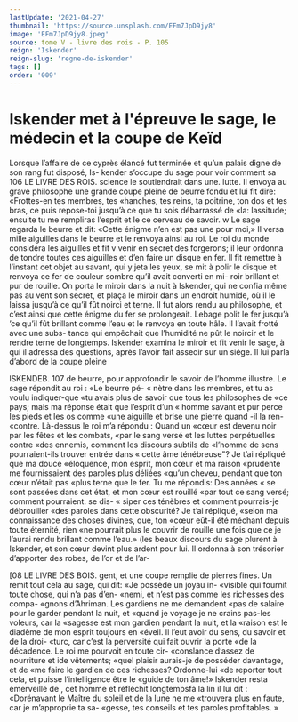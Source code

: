 ```yaml
---
lastUpdate: '2021-04-27'
thumbnail: 'https://source.unsplash.com/EFm7JpD9jy8'
image: 'EFm7JpD9jy8.jpeg'
source: tome V - livre des rois - P. 105
reign: 'Iskender'
reign-slug: 'regne-de-iskender'
tags: []
order: '009'
---
```


# Iskender met à l'épreuve le sage, le médecin et la coupe de Keïd

Lorsque l’affaire de ce cyprès élancé fut terminée
et qu’un palais digne de son rang fut disposé, Is- kender s’occupe du sage pour voir comment sa
106 LE LIVRE DES ROIS.
science le soutiendrait dans une. lutte. Il envoya au grave philosophe une grande coupe pleine de beurre fondu et lui fit dire: «Frottes-en tes membres, tes «hanches, tes reins, ta poitrine, ton dos et tes bras, ce puis repose-toi jusqu’à ce que tu sois débarrassé de
«la: lassitude; ensuite tu me rempliras l’esprit et le
ce cerveau de savoir. w Le sage regarda le beurre et dit: «Cette énigme n’en est pas une pour moi,» Il versa
mille aiguilles dans le beurre et le renvoya ainsi au roi. Le roi du monde considéra les aiguilles et fit
v venir en secret des forgerons; il leur ordonna de tondre toutes ces aiguilles et d’en faire un disque en
fer. Il fit remettre à l’instant cet objet au savant, qui
y jeta les yeux, se mit à polir le disque et renvoya ce fer de couleur sombre qu’il avait converti en mi- roir brillant et pur de rouille. On porta le miroir dans la nuit à Iskender, qui ne confia même pas au vent son secret, et plaça le miroir dans un endroit humide, où il le laissa jusqu’à ce qu’il fût noirci et
terne. Il fut alors rendu au philosophe, et c’est ainsi
que cette énigme du fer se prolongeait. Lebage polit
le fer jusqu’à ’ce qu’il fût brillant comme l’eau et le
renvoya en toute hâle. Il l’avait frotté avec une subs-
tance qui empêchait que l’humidité ne pût le noircir
et le rendre terne de longtemps.
Iskender examina le miroir et fit venir le sage, à
qui il adressa des questions, après l’avoir fait asseoir sur un siége. Il lui parla d’abord de la coupe pleine

lSKENDEB. 107 de beurre, pour approfondir le savoir de l’homme
illustre. Le sage répondit au roi : «Le beurre pé-
« nètre dans les membres, et tu as voulu indiquer-que «tu avais plus de savoir que tous les philosophes de «ce pays; mais ma réponse était que l’esprit d’un
« homme savant et pur perce les pieds et les os comme «une aiguille et brise une pierre quand -il la ren- «contre. Là-dessus le roi m’a répondu : Quand un
«cœur est devenu noir par les fêtes et les combats, «par le sang versé et les luttes perpétuelles contre «des ennemis, comment les discours subtils de «l’homme de sens pourraient-ils trouver entrée dans
« cette âme ténébreuse"? Je t’ai répliqué que ma douce «éloquence, mon esprit, mon cœur et ma raison «prudente me fournissaient des paroles plus déliées «qu’un cheveu, pendant que ton cœur n’était pas
«plus terne que le fer. Tu me répondis: Des années
« se sont passées dans cet état, et mon cœur est rouillé
«par tout ce sang versé; comment pourraient. se dis-
« siper ces ténèbres et comment pourrais-je débrouiller
«des paroles dans cette obscurité? Je t’ai répliqué,
«selon ma connaissance des choses divines, que, ton «cœur eût-il été méchant depuis toute éternité, rien
«ne pourrait plus le couvrir de rouille une fois que ce je l’aurai rendu brillant comme l’eau.»
(les beaux discours du sage plurent à Iskender, et
son cœur devint plus ardent pour lui. Il ordonna à son trésorier d’apporter des robes, de l’or et de l’ar-

[08 LE LIVRE DES BOIS.
gent, et une coupe remplie de pierres fines. Un remit tout cela au sage, qui dit: «Je possède un joyau in- «visible qui fournit toute chose, qui n’a pas d’en-
«nemi, et n’est pas comme les richesses des compa- «gnons d’Ahriman. Les gardiens ne me demandent «pas de salaire pour le garder pendant la nuit, et «quand je voyage je ne crains pas-les voleurs, car la «sagesse est mon gardien pendant la nuit, et la «raison est le diadème de mon esprit toujours en «éveil. Il l’eut avoir du sens, du savoir et de la droi-
«turc, car c’est la perversité qui fait ouvrir la porte
«de la décadence. Le roi me pourvoit en toute cir- «conslance d’assez de nourriture et ide vêtements;
«quel plaisir aurais-je de posséder davantage, et de «me faire le gardien de ces richesses? Ordonne-lui «de reporter tout cela, et puisse l’intelligence être le «guide de ton âme!» Iskender resta émerveillé de ,
cet homme et réfléchit longtempsfà la lin il lui dit : «Dorénavant le Maître du soleil et de la lune ne me «trouvera plus en faute, car je m’approprie ta sa- «gesse, tes conseils et tes paroles profitables. »
